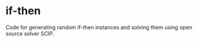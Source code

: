 # if-then
Code for generating random if-then instances and solving them using open source solver SCIP.
